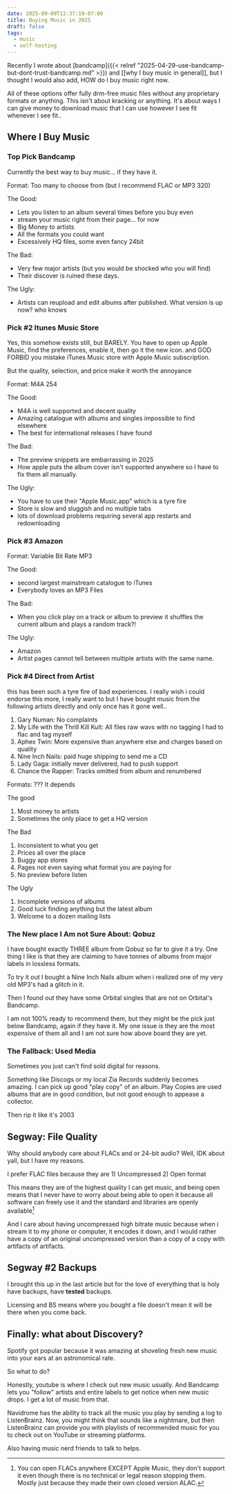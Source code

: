 ```yaml
---
date: 2025-09-09T12:37:19-07:00
title: Buying Music in 2025
draft: false
tags:
  - music
  - self-hosting
---
```


Recently I wrote about [bandcamp]({{< relref "2025-04-29-use-bandcamp-but-dont-trust-bandcamp.md" >}}) and [[why I buy music in general]], but I thought I would also add, HOW do I buy music right now.

All of these options offer fully drm-free music files without any proprietary formats or anything. This isn't about kracking or anything. It's about ways I can give money to download music that I can use however I see fit whenever I see fit..

## Where I Buy Music

### Top Pick Bandcamp

Currently the best way to buy music… if they have it.

Format: Too many to choose from (but I recommend FLAC or MP3 320)

The Good:
- Lets you listen to an album several times before you buy even
- stream your music right from their page… for now
- Big Money to artists
- All the formats you could want
- Excessively HQ files, some even fancy 24bit

The Bad:
- Very few major artists (but you would be shocked who you will find)
- Their discover is ruined these days.

The Ugly:
- Artists can reupload and edit albums after published. What version is up now? who knows

### Pick #2 Itunes Music Store

Yes, this somehow exists still, but BARELY. You have to open up Apple Music, find the preferences, enable it, then go it the new icon. and GOD FORBID you mistake iTunes Music store with Apple Music subscription.

But the quality, selection, and price make it worth the annoyance

Format: M4A 254

The Good:
- M4A is well supported and decent quality
- Amazing catalogue with albums and singles impossible to find elsewhere
- The best for international releases I have found

The Bad:
- The preview snippets are embarrassing in 2025
- How apple puts the album cover isn't supported anywhere so I have to fix them all manually.

The Ugly:
- You have to use their "Apple Music.app" which is a tyre fire
- Store is slow and sluggish and no multiple tabs
- lots of download problems requiring several app restarts and redownloading

### Pick #3 Amazon

Format: Variable Bit Rate MP3

The Good:
- second largest mainstream catalogue to iTunes
- Everybody loves an MP3 Files

The Bad:
- When you click play on a track or album to preview it shuffles the current album and plays a random track?!

The Ugly:
- Amazon
- Artist pages cannot tell between multiple artists with the same name.

### Pick #4 Direct from Artist

this has been such a tyre fire of bad experiences. I really wish i could endorse this more, I really want to but I have bought music from the following artists directly and only once has it gone well..

1. Gary Numan: No complaints
2. My Life with the Thrill Kill Kult: All files raw wavs with no tagging I had to flac and tag myself
3. Aphex Twin: More expensive than anywhere else and charges based on quality
4. Nine Inch Nails: paid huge shipping to send me a CD
5. Lady Gaga: initially never delivered, had to push support
6. Chance the Rapper: Tracks omitted from album and renumbered

Formats: ??? It depends

The good
1. Most money to artists
2. Sometimes the only place to get a HQ version

The Bad
1. Inconsistent to what you get
2. Prices all over the place
3. Buggy app stores
4. Pages not even saying what format you are paying for
5. No preview before listen

The Ugly
1. Incomplete versions of albums
2. Good luck finding anything but the latest album
3. Welcome to a dozen mailing lists

### The New place I Am not Sure About: Qobuz

I have bought exactly THREE album from Qobuz so far to give it a try. One thing I like is that they are claiming to have tonnes of albums from major labels in lossless formats.

To try it out I bought a Nine Inch Nails album when i realized one of my very old MP3's had a glitch in it.

Then I found out they have some Orbital singles that are not on Orbital's Bandcamp.

I am not 100% ready to recommend them, but they might be the pick just below Bandcamp, again if they have it. My one issue is they are the most expensive of them all and I am not sure how above board they are yet.

### The Fallback: Used Media

Sometimes you just can't find sold digital for reasons.

Something like Discogs or my local Zia Records suddenly becomes amazing. I can pick up good "play copy" of an album. Play Copies are used albums that are in good condition, but not good enough to appease a collector.

Then rip it like it's 2003

## Segway: File Quality

Why should anybody care about FLACs and or 24-bit audio?
Well, IDK about yall, but I have my reasons.

I prefer FLAC files because they are 1) Uncompressed 2) Open format

This means they are of the highest quality I can get music, and being open means that I never have to worry about being able to open it because all software can freely use it and the standard and libraries are openly available[^1]

And I care about having uncompressed high bitrate music because when i stream it to my phone or computer, it encodes it down, and I would rather have a copy of an original uncompressed version than a copy of a copy with artifacts of artifacts.

[^1]: You can open FLACs anywhere EXCEPT Apple Music, they don't support it even though there is no technical or legal reason stopping them. Mostly just because they made their own closed version ALAC.

## Segway #2 Backups

I brought this up in the last article but for the love of everything that is holy have backups, have **tested** backups.

Licensing and BS means where you bought a file doesn't mean it will be there when you come back.

## Finally: what about Discovery?

Spotify got popular because it was amazing at shoveling fresh new music into your ears at an astronomical rate.

So what to do?

Honestly, youtube is where I check out new music usually. And Bandcamp lets you "follow" artists and entire labels to get notice when new music drops. I get a lot of music from that.

Navidrome has the ability to track all the music you play by sending a log to ListenBrainz. Now, you might think that sounds like a nightmare, but then ListenBrainz can provide you with playlists of recommended music for you to check out on YouTube or streaming platforms.

Also having music nerd friends to talk to helps.
